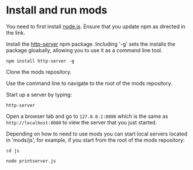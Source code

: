 # Install and run mods

You need to first install [node.js](https://docs.npmjs.com/getting-started/installing-node). Ensure that you update npm as directed in the link.

Install the [http-server](https://www.npmjs.com/package/http-server) npm package. Including '-g' sets the installs the package gloabally, allowing you to use it as a command line tool.

<code>npm install http-server -g</code>

Clone the mods repository.

Use the command line to navigate to the root of the mods repository.

Start up a server by typing:

<code>http-server</code>

Open a browser tab and go to <code>127.0.0.1:8080</code> which is the same as <code>http://localhost:8080</code> to view the server that you just started.

Depending on how to need to use mods you can start local servers located in 'mods/js', for example, if you start from the root of the mods repository:

<code>cd js</code>

<code>node printserver.js</code>




